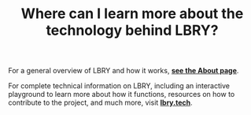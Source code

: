﻿---
title: Where can I learn more about the technology behind LBRY?
category: LBRY 101
order: 5
---

For a general overview of LBRY and how it works, [**see the About page**](/what).

For complete technical information on LBRY, including an interactive playground to learn more about how it functions, resources on how to contribute to the project, and much more, visit [**lbry.tech**](https://lbry.tech).
